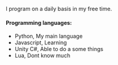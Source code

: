 I program on a daily basis in my free time.

#### Programming languages:
- Python, My main language
- Javascript, Learning
- Unity C#, Able to do a some things
- Lua, Dont know much
